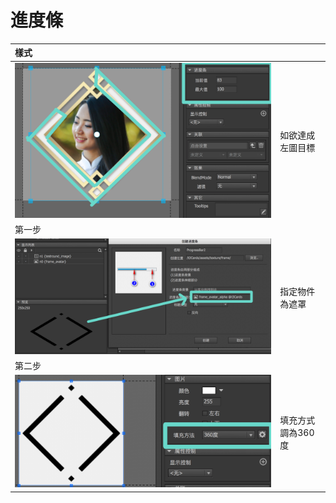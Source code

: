 

# 進度條

| 樣式 |  |
| :--- | :--- |
| ![](/assets/example.png) | 如欲達成左圖目標 |
| 第一步 |  |
| ![](/assets/進度條_01.png) | 指定物件為遮罩 |
| 第二步 |  |
| ![](/assets/進度條_02.png) | 填充方式調為360度 |



